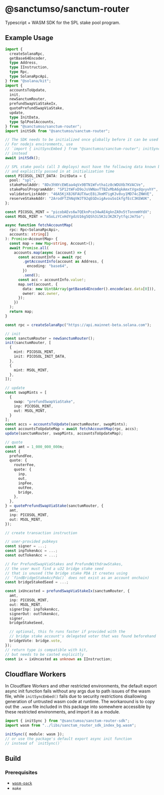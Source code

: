 # @sanctumso/sanctum-router

Typescript + WASM SDK for the SPL stake pool program.

## Example Usage

```ts
import {
  createSolanaRpc,
  getBase64Encoder,
  type Address,
  type IInstruction,
  type Rpc,
  type SolanaRpcApi,
} from "@solana/kit";
import {
  accountsToUpdate,
  init,
  newSanctumRouter,
  prefundSwapViaStakeIx,
  quotePrefundSwapViaStake,
  update,
  type InitData,
  type SplPoolAccounts,
} from "@sanctumso/sanctum-router";
import initSdk from "@sanctumso/sanctum-router";

// The SDK needs to be initialized once globally before it can be used (idempotent).
// For nodejs environments, use
// `import { initSyncEmbed } from "@sanctumso/sanctum-router"; initSyncEmbed();`
// instead
await initSdk();

// SPL stake pools (all 3 deploys) must have the following data known beforehand
// and explicitly passed in at initialization time
const PICOSOL_INIT_DATA: InitData = {
  pool: "spl",
  stakePoolAddr: "8Dv3hNYcEWEaa4qVx9BTN1Wfvtha1z8cWDUXb7KVACVe",
  stakePoolProgramAddr: "SP12tWFxD9oJsVWNavTTBZvMbA6gkAmxtVgxdqvyvhY",
  validatorListAddr: "46A5KjX8J6FAUTXwcE8iJkmM7igK3v8vy1MD74cZNWVE",
  reserveStakeAddr: "2ArodFTZhNqVWJT92qEGDxigAvouSo1kfgfEcC3KEWUK",
};

const PICOSOL_MINT = "picobAEvs6w7QEknPce34wAE4gknZA9v5tTonnmHYdX";
const MSOL_MINT = "mSoLzYCxHdYgdzU16g5QSh3i5K3z3KZK7ytfqcJm7So";

async function fetchAccountMap(
  rpc: Rpc<SolanaRpcApi>,
  accounts: string[]
): Promise<AccountMap> {
  const map = new Map<string, Account>();
  await Promise.all(
    accounts.map(async (account) => {
      const accountInfo = await rpc
        .getAccountInfo(account as Address, {
          encoding: "base64",
        })
        .send();
      const acc = accountInfo.value!;
      map.set(account, {
        data: new Uint8Array(getBase64Encoder().encode(acc.data[0])),
        owner: acc.owner,
      });
    })
  );
  return map;
}

const rpc = createSolanaRpc("https://api.mainnet-beta.solana.com");

// init
const sanctumRouter = newSanctumRouter();
init(sanctumRouter, [
  {
    mint: PICOSOL_MINT,
    init: PICOSOL_INIT_DATA,
  },
  {
    mint: MSOL_MINT,
  },
]);

// update
const swapMints = [
  {
    swap: "prefundSwapViaStake",
    inp: PICOSOL_MINT,
    out: MSOL_MINT,
  }
];
const accs = accountsToUpdate(sanctumRouter, swapMints);
const accountsToUpdateMap = await fetchAccountMap(rpc, accs);
update(sanctumRouter, swapMints, accountsToUpdateMap);

// quote
const amt = 1_000_000_000n;
const {
  prefundFee,
  quote: {
    routerFee,
    quote: {
      inp,
      out,
      inpFee,
      outFee,
      bridge,
    },
  },
} = quotePrefundSwapViaStake(sanctumRouter, {
  amt,
  inp: PICOSOL_MINT,
  out: MSOL_MINT,
});

// create transaction instruction

// user-provided pubkeys
const signer = ...;
const inpTokenAcc = ...;
const outTokenAcc = ...;

// For PrefundSwapViaStakes and PrefundWithdrawStakes,
// the user must find a u32 bridge stake seed
// that is unused (the bridge stake PDA it creates using
// `findBridgeStakeAccPda()` does not exist as an account onchain)
const bridgeStakedSeed = ...;

const ixUncasted = prefundSwapViaStakeIx(sanctumRouter, {
  amt,
  inp: PICOSOL_MINT,
  out: MSOL_MINT,
  signerInp: inpTokenAcc,
  signerOut: outTokenAcc,
  signer,
  bridgeStakeSeed,

  // optional, this fn runs faster if provided with the
  // bridge stake account's delegated voter that was found beforehand
  bridgeVote: bridge.vote,
});
// return type is compatible with kit,
// but needs to be casted explicitly
const ix = ixUncasted as unknown as IInstruction;
```

## Cloudflare Workers

In Cloudflare Workers and other restricted environments, the default export async init function fails without any args due to path issues of the wasm file, while `initSyncEmbed()` fails due to security restrictions disallowing generation of untrusted wasm code at runtime. The workaround is to copy out the `.wasm` file included in this package into somewhere accessible by these restricted environments, and import it as a module.

```ts
import { initSync } from "@sanctumso/sanctum-router-sdk";
import wasm from "../libs/sanctum_router_sdk_index_bg.wasm";

initSync({ module: wasm });
// or use the package's default export async init function
// instead of `initSync()`
```

## Build

### Prerequisites

- [`wasm-pack`](https://rustwasm.github.io/wasm-pack/)
- `make`
